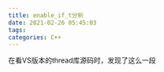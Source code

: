 ```yaml
---
title: enable_if_t分析
date: 2021-02-26 05:45:03
tags:
categories: C++
---
```


在看VS版本的thread库源码时，发现了这么一段


